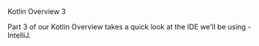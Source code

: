 Kotlin Overview 3

Part 3 of our Kotlin Overview takes a quick look at the IDE we'll be using - IntelliJ.
